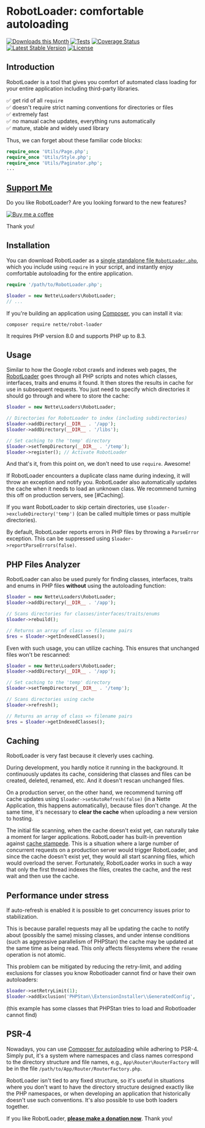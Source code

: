 RobotLoader: comfortable autoloading
====================================

[![Downloads this Month](https://img.shields.io/packagist/dm/nette/robot-loader.svg)](https://packagist.org/packages/nette/robot-loader)
[![Tests](https://github.com/nette/robot-loader/workflows/Tests/badge.svg?branch=master)](https://github.com/nette/robot-loader/actions)
[![Coverage Status](https://coveralls.io/repos/github/nette/robot-loader/badge.svg?branch=master)](https://coveralls.io/github/nette/robot-loader?branch=master)
[![Latest Stable Version](https://poser.pugx.org/nette/robot-loader/v/stable)](https://github.com/nette/robot-loader/releases)
[![License](https://img.shields.io/badge/license-New%20BSD-blue.svg)](https://github.com/nette/robot-loader/blob/master/license.md)


Introduction
------------

RobotLoader is a tool that gives you comfort of automated class loading for your entire application including third-party libraries.

✅ get rid of all `require`<br>
✅ doesn't require strict naming conventions for directories or files<br>
✅ extremely fast<br>
✅ no manual cache updates, everything runs automatically<br>
✅ mature, stable and widely used library<br>

Thus, we can forget about these familiar code blocks:

```php
require_once 'Utils/Page.php';
require_once 'Utils/Style.php';
require_once 'Utils/Paginator.php';
...
```

[Support Me](https://github.com/sponsors/dg)
--------------------------------------------

Do you like RobotLoader? Are you looking forward to the new features?

[![Buy me a coffee](https://files.nette.org/icons/donation-3.svg)](https://github.com/sponsors/dg)

Thank you!


Installation
------------

You can download RobotLoader as a [single standalone file `RobotLoader.php`](https://github.com/nette/robot-loader/raw/standalone/src/RobotLoader/RobotLoader.php), which you include using `require` in your script, and instantly enjoy comfortable autoloading for the entire application.

```php
require '/path/to/RobotLoader.php';

$loader = new Nette\Loaders\RobotLoader;
// ...
```

If you're building an application using [Composer](https://doc.nette.org/en/best-practices/composer), you can install it via:

```shell
composer require nette/robot-loader
```

It requires PHP version 8.0 and supports PHP up to 8.3.


Usage
-----

Similar to how the Google robot crawls and indexes web pages, the [RobotLoader](https://api.nette.org/robot-loader/master/Nette/Loaders/RobotLoader.html) goes through all PHP scripts and notes which classes, interfaces, traits and enums it found. It then stores the results in cache for use in subsequent requests. You just need to specify which directories it should go through and where to store the cache:

```php
$loader = new Nette\Loaders\RobotLoader;

// Directories for RobotLoader to index (including subdirectories)
$loader->addDirectory(__DIR__ . '/app');
$loader->addDirectory(__DIR__ . '/libs');

// Set caching to the 'temp' directory
$loader->setTempDirectory(__DIR__ . '/temp');
$loader->register(); // Activate RobotLoader
```

And that's it, from this point on, we don't need to use `require`. Awesome!

If RobotLoader encounters a duplicate class name during indexing, it will throw an exception and notify you. RobotLoader also automatically updates the cache when it needs to load an unknown class. We recommend turning this off on production servers, see [#Caching].

If you want RobotLoader to skip certain directories, use `$loader->excludeDirectory('temp')` (can be called multiple times or pass multiple directories).

By default, RobotLoader reports errors in PHP files by throwing a `ParseError` exception. This can be suppressed using `$loader->reportParseErrors(false)`.


PHP Files Analyzer
------------------

RobotLoader can also be used purely for finding classes, interfaces, traits and enums in PHP files **without** using the autoloading function:

```php
$loader = new Nette\Loaders\RobotLoader;
$loader->addDirectory(__DIR__ . '/app');

// Scans directories for classes/interfaces/traits/enums
$loader->rebuild();

// Returns an array of class => filename pairs
$res = $loader->getIndexedClasses();
```

Even with such usage, you can utilize caching. This ensures that unchanged files won't be rescanned:

```php
$loader = new Nette\Loaders\RobotLoader;
$loader->addDirectory(__DIR__ . '/app');

// Set caching to the 'temp' directory
$loader->setTempDirectory(__DIR__ . '/temp');

// Scans directories using cache
$loader->refresh();

// Returns an array of class => filename pairs
$res = $loader->getIndexedClasses();
```


Caching
-------

RobotLoader is very fast because it cleverly uses caching.

During development, you hardly notice it running in the background. It continuously updates its cache, considering that classes and files can be created, deleted, renamed, etc. And it doesn't rescan unchanged files.

On a production server, on the other hand, we recommend turning off cache updates using `$loader->setAutoRefresh(false)` (in a Nette Application, this happens automatically), because files don't change. At the same time, it's necessary to **clear the cache** when uploading a new version to hosting.

The initial file scanning, when the cache doesn't exist yet, can naturally take a moment for larger applications. RobotLoader has built-in prevention against [cache stampede](https://en.wikipedia.org/wiki/Cache_stampede).
This is a situation where a large number of concurrent requests on a production server would trigger RobotLoader, and since the cache doesn't exist yet, they would all start scanning files, which would overload the server.
Fortunately, RobotLoader works in such a way that only the first thread indexes the files, creates the cache, and the rest wait and then use the cache.


Performance under stress
------------------------

If auto-refresh is enabled it is possible to get concurrency issues prior to stabilization.

This is because parallel requests may all be updating the cache to notify about (possibly the same) missing classes, and under intense conditions (such as aggressive parallelism of PHPStan) the cache may be updated at the same time as being read.
This only affects filesystems where the `rename` operation is not atomic.

This problem can be mitigated by reducing the retry-limit, and adding exclusions for classes you know Robotloader cannot find or have their own autoloaders:
```php
$loader->setRetryLimit(1);
$loader->addExclusion('PHPStan\\ExtensionInstaller\\GeneratedConfig', 'JsonIncrementalParser');
```
(this example has some classes that PHPStan tries to load and Robotloader cannot find)


PSR-4
-----

Nowadays, you can use [Composer for autoloading](https://doc.nette.org/en/best-practices/composer#toc-autoloading) while adhering to PSR-4. Simply put, it's a system where namespaces and class names correspond to the directory structure and file names, e.g., `App\Router\RouterFactory` will be in the file `/path/to/App/Router/RouterFactory.php`.

RobotLoader isn't tied to any fixed structure, so it's useful in situations where you don't want to have the directory structure designed exactly like the PHP namespaces, or when developing an application that historically doesn't use such conventions. It's also possible to use both loaders together.


If you like RobotLoader, **[please make a donation now](https://nette.org/donate)**. Thank you!
